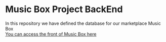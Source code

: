 # Music Box Project BackEnd

In this repository we have defined the database for our marketplace Music Box \
[You can access the front of Music Box here](https://github.com/Eriry930/Music-Box)

